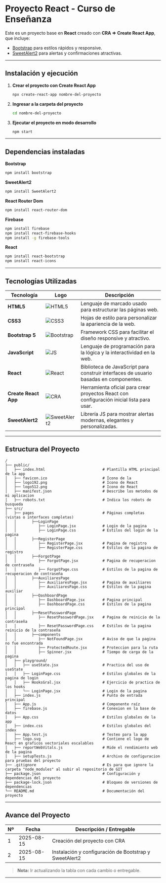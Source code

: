 # Proyecto React - Curso de Enseñanza

Este es un proyecto base en **React** creado con **CRA => Create React App**, que incluye:

- [Bootstrap](https://getbootstrap.com/) para estilos rápidos y responsive.
- [SweetAlert2](https://sweetalert2.github.io/) para alertas y confirmaciones atractivas.

---

## Instalación y ejecución

1. **Crear el proyecto con Create React App**
    
    ```bash
    npx create-react-app nombre-del-proyecto
    ```

2. **Ingresar a la carpeta del proyecto**
    
    ```bash
    cd nombre-del-proyecto
    ```

3. **Ejecutar el proyecto en modo desarrollo**
    
    ```bash
    npm start
    ```

---

## Dependencias instaladas

**Bootstrap**
```bash
npm install bootstrap
```
**SweetAlert2**
```bash
npm install SweetAlert2
```
**React Router Dom**
```bash
npm install react-router-dom
```
**Firebase**
```bash
npm install firebase
npm install react-firebase-hooks
npm install -g firebase-tools
```
**React**
```bash
npm install react-bootstrap
npm install react-icons
```

---

## Tecnologías Utilizadas

| Tecnología              | Logo                                                                 | Descripción                                                                                   |
|------------------------|----------------------------------------------------------------------|-----------------------------------------------------------------------------------------------|
| **HTML5**              | ![HTML5](https://img.icons8.com/color/48/html-5--v1.png)              | Lenguaje de marcado usado para estructurar las páginas web.                                  |
| **CSS3**               | ![CSS3](https://img.icons8.com/color/48/css3.png)                     | Hojas de estilo para personalizar la apariencia de la web.                                   |
| **Bootstrap 5**        | ![Bootstrap](https://img.icons8.com/color/48/bootstrap.png)           | Framework CSS para facilitar el diseño responsive y atractivo.                               |
| **JavaScript**         | ![JS](https://img.icons8.com/color/48/javascript--v1.png)             | Lenguaje de programación para la lógica y la interactividad en la web.                       |
| **React**              | ![React](https://img.icons8.com/color/48/react-native.png)            | Biblioteca de JavaScript para construir interfaces de usuario basadas en componentes.        |
| **Create React App**   | ![CRA](https://img.icons8.com/?size=48&id=t9R7H4l3cOyb&format=png)     | Herramienta oficial para crear proyectos React con configuración inicial lista para usar.    |
| **SweetAlert2**        | ![SweetAlert2](https://img.icons8.com/external-flat-icons-inmotus-design/48/external-alert-user-interface-flat-icons-inmotus-design.png) | Librería JS para mostrar alertas modernas, elegantes y personalizadas. |

---

## Estructura del Proyecto

```plaintext
/
├── public/
│   ├── index.html                          # Plantilla HTML principal de la app
│   ├── favicon.ico                         # Ícono de la 
│   ├── logo192.png                         # Icono de React
│   ├── logo512.png                         # Icono de React
│   ├── manifest.json                       # Describe los metodos de mi aplicacion
│   ├── robots.txt                          # Indica los robots de busqueda
├── src/
│   ├── pages                               # Páginas completas (vistas o interfaces completas)
│   │       ├──LoginPage
│   │          ├── LoginPage.jsx            # Login de la pagina
│   │          ├── LoginPage.css            # Estilos del login de la pagina
│   │       ├──RegisterPage
│   │          ├── RegisterPage.jsx         # Pagina de registro
│   │          ├── RegisterPage.css         # Estilos de la pagina de registro
│   │       ├──ForgotPage
│   │          ├── ForgotPage.jsx           # Pagina de recuperacion de contraseña
│   │          ├── ForgotPage.css           # Estilos de la pagina de recuperacion de contraseña
│   │       ├──AuxiliaresPage
│   │          ├── AuxiliaresPage.jsx       # Pagina de auxiliares
│   │          ├── AuxiliaresPage.css       # Estilos de la pagina auxiliar
│   │       ├──DashboardPage
│   │          ├── DashboardPage.jsx        # Pagina principal
│   │          ├── DashboardPage.css        # Estilos de la pagina principal
│   │       ├──ResetPasswordPage
│   │          ├── ResetPasswordPage.jsx    # Pagina de reinicio de la contraseña
│   │          ├── ResetPasswordPage.css    # Estilos de la pagina reinicio de la contraseña
│   │       ├──components
│   │          ├── NotFoundPage.jsx         # Aviso de que la pagina no fue encontrada
│   │          ├── ProtectedRoute.jsx       # Proteccion para la ruta
│   │          ├── Spinner.jsx              # Tiempo de carga de la pagina
│   ├── playground/     
│   │   ├── useState.jsx                    # Practica del uso de useState
│   │   ├── LoginPage.css                   # Estilos globales de la pagina de login
│   │   ├── HooksGral.jsx                   # Ejercicio de practica de los hooks
│   │   └── LoginPage.jsx                   # Login de la pagina   
│   ├── index.js                            # Punto de entrada principal
│   ├── App.js                              # Componente raíz
│   ├── firebase.js                         # Conexion en la base de datos
│   ├── App.css                             # Estilos globales de la app
│   ├── index.css                           # Estilos globales del index
│   ├── App.test.js                         # Testeo para la app
│   ├── logo.svg                            # Contiene el logo de React en graficos vectoriales escalables
│   ├── reportWebVitals.js                  # Mide el rendimiento web de la pagina
│   ├── setupTests.js                       # Archivo de configuracion para pruebas del proyecto
├── .gitignore                              # Es para que ignore la carpeta "node_modules" al subir al repositorio de GIT
├── package.json                            # Configuración y dependencias del proyecto
├── package-lock.json                       # Bloqueo de versiones de dependencias
└── README.md                               # Documentación del proyecto

```
---

## Avance del Proyecto

| Nº  | Fecha       | Descripción / Entregable                               |
|-----|-------------|--------------------------------------------------------|
| 1   | 2025-08-15  | Creación del proyecto con CRA                          |
| 2   | 2025-08-15  | Instalación y configuración de Bootstrap y SweetAlert2 |

> **Nota:** Ir actualizando la tabla con cada cambio o entregable.

---